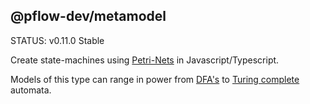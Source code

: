 ## @pflow-dev/metamodel

STATUS: v0.11.0 Stable

Create state-machines using [Petri-Nets](http://www.scholarpedia.org/article/Petri_net) in Javascript/Typescript.

Models of this type can range in power
from [DFA's](https://en.wikipedia.org/wiki/Deterministic_finite_automaton#Example)
to [Turing complete](https://www.quora.com/Why-is-an-inhibitor-arc-necessary-for-a-PetriNet-to-be-Turing-complete-What-kind-of-system-cant-be-represented-without-it)
automata.
